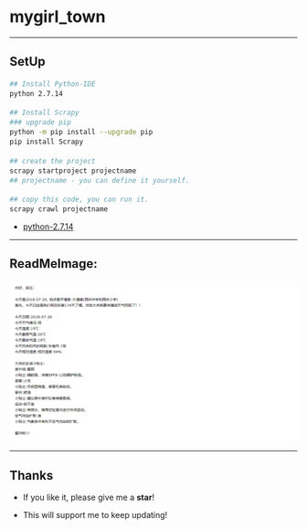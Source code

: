 # mygirl_town

------

## SetUp
```bash
## Install Python-IDE
python 2.7.14

## Install Scrapy
### upgrade pip
python -m pip install --upgrade pip
pip install Scrapy

## create the project
scrapy startproject projectname
## projectname - you can define it yourself.

## copy this code, you can run it.
scrapy crawl projectname
```

- [python-2.7.14][1]

------

## ReadMeImage:

![ResultImage][2]

------

## Thanks
- If you like it, please give me a **star**!
- This will support me to keep updating!


  [1]: https://www.python.org/downloads/release/python-2714/
  [2]: ./images/mygirl_town_readme.png "mygirl_town_readme.png"